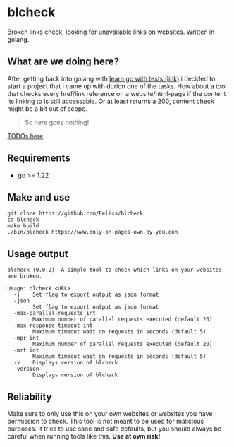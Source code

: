 # blcheck
Broken links check, looking for unavailable links on websites. Written in golang.

## What are we doing here?
After getting back into golang with [learn go with tests (link)](https://quii.gitbook.io/learn-go-with-tests/) i decided to start a project that i came up with durion one of the tasks.
How about a tool that checks every href/link reference on a website/html-page if the content its linking to is still accessable. Or at least returns a 200, content check might be a bit out of scope. 

>So here goes nothing!

[TODOs here](TODO.md)

## Requirements
- go >= 1.22

## Make and use
```shell
git clone https://github.com/Felixs/blcheck
cd blcheck
make build
./bin/blcheck https://www.only-on-pages-own-by-you.con
```

## Usage output
```shell
blcheck (0.0.2)- A simple tool to check which links on your websites are broken.

Usage: blcheck <URL>
  -j    Set flag to export output as json format
  -json
        Set flag to export output as json format
  -max-parallel-requests int
        Maximum number of parallel requests executed (default 20)
  -max-response-timeout int
        Maximum timeout wait on requests in seconds (default 5)
  -mpr int
        Maximum number of parallel requests executed (default 20)
  -mrt int
        Maximum timeout wait on requests in seconds (default 5)
  -v    Displays version of blcheck
  -version
        Displays version of blcheck
```


## Reliability
Make sure to only use this on your own websites or websites you have permission to check. This tool is not meant to be used for malicious purposes. It tries to use sane and safe defaults, but you should always be careful when running tools like this. **Use at own risk!**